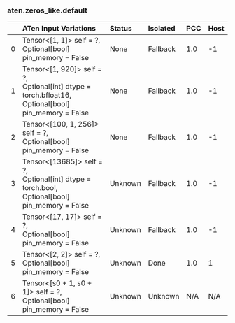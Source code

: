 ### aten.zeros_like.default
|    | ATen Input Variations                                                                                    | Status   | Isolated   | PCC   | Host   |
|---:|:---------------------------------------------------------------------------------------------------------|:---------|:-----------|:------|:-------|
|  0 | Tensor<[1, 1]> self = ?,<br>Optional[bool] pin_memory = False                                            | None     | Fallback   | 1.0   | -1     |
|  1 | Tensor<[1, 920]> self = ?,<br>Optional[int] dtype = torch.bfloat16,<br>Optional[bool] pin_memory = False | None     | Fallback   | 1.0   | -1     |
|  2 | Tensor<[100, 1, 256]> self = ?,<br>Optional[bool] pin_memory = False                                     | None     | Fallback   | 1.0   | -1     |
|  3 | Tensor<[13685]> self = ?,<br>Optional[int] dtype = torch.bool,<br>Optional[bool] pin_memory = False      | Unknown  | Fallback   | 1.0   | -1     |
|  4 | Tensor<[17, 17]> self = ?,<br>Optional[bool] pin_memory = False                                          | Unknown  | Fallback   | 1.0   | -1     |
|  5 | Tensor<[2, 2]> self = ?,<br>Optional[bool] pin_memory = False                                            | Unknown  | Done       | 1.0   | 1      |
|  6 | Tensor<[s0 + 1, s0 + 1]> self = ?,<br>Optional[bool] pin_memory = False                                  | Unknown  | Unknown    | N/A   | N/A    |

